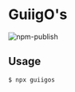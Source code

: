 # GuiigO's

![npm-publish](https://github.com/guiigos/card/workflows/npm-publish/badge.svg)

## Usage

```
$ npx guiigos
```
